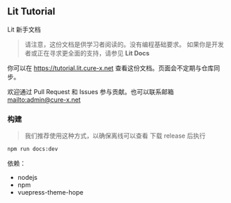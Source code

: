 ## Lit Tutorial

Lit 新手文档

> 请注意，这份文档是供学习者阅读的。没有编程基础要求。
> 如果你是开发者或正在寻求更全面的支持，请参见 **Lit Docs**

你可以在 <https://tutorial.lit.cure-x.net> 查看这份文档。页面会不定期与仓库同步。

欢迎通过 Pull Request 和 Issues 参与贡献。也可以联系邮箱 <mailto:admin@cure-x.net>


### 构建
> 我们推荐使用这种方式，以确保离线可以查看
下载 release 后执行
```sh
npm run docs:dev
```
依赖：
- nodejs
- npm
- vuepress-theme-hope